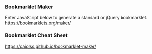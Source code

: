 ### Bookmarklet Maker
Enter JavaScript below to generate a standard or jQuery bookmarklet.
https://bookmarklets.org/maker/

### Bookmarklet Cheat Sheet
https://caiorss.github.io/bookmarklet-maker/

